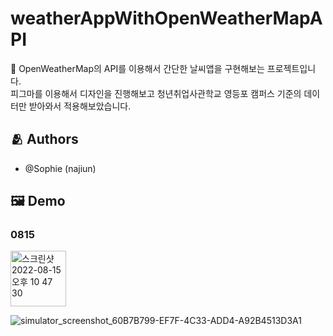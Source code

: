 # weatherAppWithOpenWeatherMapAPI
📱 OpenWeatherMap의 API를 이용해서 간단한 날씨앱을 구현해보는 프로젝트입니다. <br>
피그마를 이용해서 디자인을 진행해보고 청년취업사관학교 영등포 캠퍼스 기준의 데이터만 받아와서 적용해보았습니다.

## :people_hugging: Authors

- @Sophie (najiun)

## :framed_picture: Demo
### 0815
<img width="89" alt="스크린샷 2022-08-15 오후 10 47 30" src="https://user-images.githubusercontent.com/50474006/184647492-a74ab87b-0b18-4d79-8a9f-f5246348a3d9.png">

![simulator_screenshot_60B7B799-EF7F-4C33-ADD4-A92B4513D3A1](https://user-images.githubusercontent.com/50474006/184647314-66d187ba-de1a-4349-b384-f0e6d17e8207.png)
